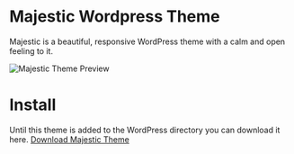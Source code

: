 # Majestic Wordpress Theme
Majestic is a beautiful, responsive WordPress theme with a calm and open feeling to it.

![Majestic Theme Preview](https://raw.githubusercontent.com/RStijn/Majestic-Theme/master/majestic/screenshot.png)

# Install
Until this theme is added to the WordPress directory you can download it here.
[Download Majestic Theme](https://github.com/RStijn/Majestic-Theme/blob/master/majestic-1.0.0.zip?raw=true)
